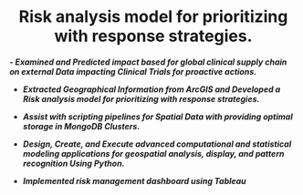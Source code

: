 <h1 align="center">Risk analysis model for prioritizing with response strategies.</h1>
<h5>- Examined and Predicted impact based for global clinical supply chain on external Data impacting Clinical Trials for proactive actions.

- Extracted Geographical Information from ArcGIS and Developed a Risk analysis model for prioritizing with response strategies.

- Assist with scripting pipelines for Spatial Data with providing optimal storage in MongoDB Clusters.

- Design, Create, and Execute advanced computational and statistical modeling applications for geospatial
analysis, display, and pattern recognition Using Python.

- Implemented risk management dashboard using Tableau
</h5>
